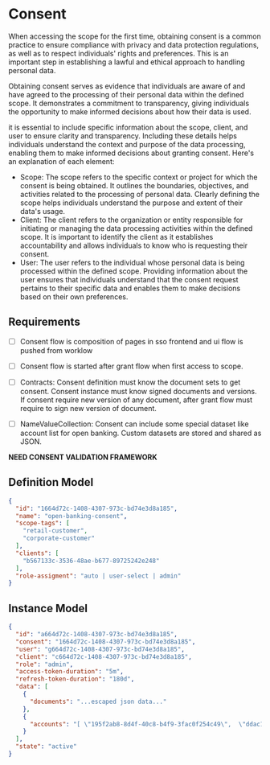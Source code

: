 # Consent

When accessing the scope for the first time, obtaining consent is a common practice to ensure compliance with privacy and data protection regulations, as well as to respect individuals' rights and preferences. This is an important step in establishing a lawful and ethical approach to handling personal data.

Obtaining consent serves as evidence that individuals are aware of and have agreed to the processing of their personal data within the defined scope. It demonstrates a commitment to transparency, giving individuals the opportunity to make informed decisions about how their data is used.

it is essential to include specific information about the scope, client, and user to ensure clarity and transparency. Including these details helps individuals understand the context and purpose of the data processing, enabling them to make informed decisions about granting consent. Here's an explanation of each element:

- Scope: The scope refers to the specific context or project for which the consent is being obtained. It outlines the boundaries, objectives, and activities related to the processing of personal data. Clearly defining the scope helps individuals understand the purpose and extent of their data's usage.
- Client: The client refers to the organization or entity responsible for initiating or managing the data processing activities within the defined scope. It is important to identify the client as it establishes accountability and allows individuals to know who is requesting their consent.
- User: The user refers to the individual whose personal data is being processed within the defined scope. Providing information about the user ensures that individuals understand that the consent request pertains to their specific data and enables them to make decisions based on their own preferences.

## Requirements

- [ ] Consent flow is composition of pages in sso frontend and ui flow is pushed from worklow
- [ ] Consent flow is started after grant flow when first access to scope.
- [ ] Contracts: Consent definition must know the document sets to get consent. Consent instance must know signed documents and versions. If consent require new version of any document, after grant flow must require to sign new version of document. 
- [ ] NameValueCollection: Consent can include some special dataset like account list for open banking. Custom datasets are stored and shared as JSON. 


**NEED CONSENT VALIDATION FRAMEWORK**

## Definition Model

```json
{
  "id": "1664d72c-1408-4307-973c-bd74e3d8a185",
  "name": "open-banking-consent",
  "scope-tags": [
    "retail-customer",
    "corporate-customer"
  ],
  "clients": [
    "b567133c-3536-48ae-b677-89725242e248"
  ],
  "role-assigment": "auto | user-select | admin"
}
```

## Instance Model

```json
{
  "id": "a664d72c-1408-4307-973c-bd74e3d8a185",
  "consent": "1664d72c-1408-4307-973c-bd74e3d8a185",
  "user": "g664d72c-1408-4307-973c-bd74e3d8a185",
  "client": "c664d72c-1408-4307-973c-bd74e3d8a185",
  "role": "admin",
  "access-token-duration": "5m",
  "refresh-token-duration": "180d",
  "data": [
    {
      "documents": "...escaped json data..."
    },
    {
      "accounts": "[ \"195f2ab8-8d4f-40c8-b4f9-3fac0f254c49\",  \"ddac1206-0413-4dc3-8ddd-e982fac8b472\",  \"a2ae3bb4-4024-4627-bd87-ac63893dd8e3\",  \"949602de-b893-4d07-a662-cc005a1c99b6\",  \"7947834b-96a7-48e1-9034-546aa2db0f9e\"]"
    }
  ],
  "state": "active"
}
```
